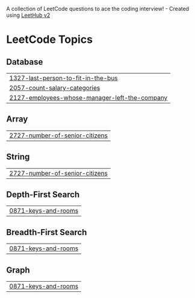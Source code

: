 A collection of LeetCode questions to ace the coding interview! - Created using [LeetHub v2](https://github.com/arunbhardwaj/LeetHub-2.0)
<!---LeetCode Topics Start-->
# LeetCode Topics
## Database
|  |
| ------- |
| [1327-last-person-to-fit-in-the-bus](https://github.com/sethuprathapan/Problems/tree/master/1327-last-person-to-fit-in-the-bus) |
| [2057-count-salary-categories](https://github.com/sethuprathapan/Problems/tree/master/2057-count-salary-categories) |
| [2127-employees-whose-manager-left-the-company](https://github.com/sethuprathapan/Problems/tree/master/2127-employees-whose-manager-left-the-company) |
## Array
|  |
| ------- |
| [2727-number-of-senior-citizens](https://github.com/sethuprathapan/Problems/tree/master/2727-number-of-senior-citizens) |
## String
|  |
| ------- |
| [2727-number-of-senior-citizens](https://github.com/sethuprathapan/Problems/tree/master/2727-number-of-senior-citizens) |
## Depth-First Search
|  |
| ------- |
| [0871-keys-and-rooms](https://github.com/sethuprathapan/Problems/tree/master/0871-keys-and-rooms) |
## Breadth-First Search
|  |
| ------- |
| [0871-keys-and-rooms](https://github.com/sethuprathapan/Problems/tree/master/0871-keys-and-rooms) |
## Graph
|  |
| ------- |
| [0871-keys-and-rooms](https://github.com/sethuprathapan/Problems/tree/master/0871-keys-and-rooms) |
<!---LeetCode Topics End-->